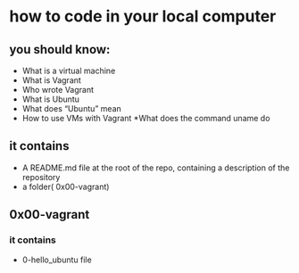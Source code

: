 
# how to code in your local computer
## you should know:
* What is a virtual machine
* What is Vagrant
* Who wrote Vagrant
* What is Ubuntu
* What does “Ubuntu” mean
* How to use VMs with Vagrant
*What does the command uname do
## it contains
- A README.md file at the root of the repo, containing a description of the repository
- a folder( 0x00-vagrant)
## 0x00-vagrant
### it contains
* 0-hello_ubuntu file
